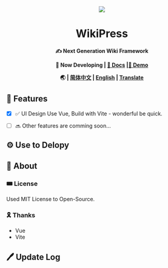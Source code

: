 <div align = "center">
  <img src="https://alpha-q3.sourcegcdn.com/2022/10/11/Hbp146wP.png">
  <h1>WikiPress</h1>
  <p><b>✍ Next Generation Wiki Framework</b></p>
  <p><b>🧪 Now Developing | <a href="https://github.com/clsea/WikiPress/">💾 Docs</a> |<a href="https://github.com/clsea/WikiPress/">💾 Demo</a></b></p>
  <b>🌏 | <a href="https://github.com/clsea/WikiPress/README.md">简体中文</a> | <a href="https://github.com/clsea/WikiPress/README_en.md">English</a> | <a href="https://github.com/clsea/WikiPress/">Translate</a></b>
 </div>
 
## 🌟 Features

- [x] ✅ UI Design Use Vue, Build with Vite - wonderful be quick.
- [ ] 🔜 Other features are comming soon…


## ⚙ Use to Delopy

## 🌠 About

### 🎟 License

Used MIT License to Open-Source.

### 🎗 Thanks

- Vue
- Vite

## 🖊 Update Log
